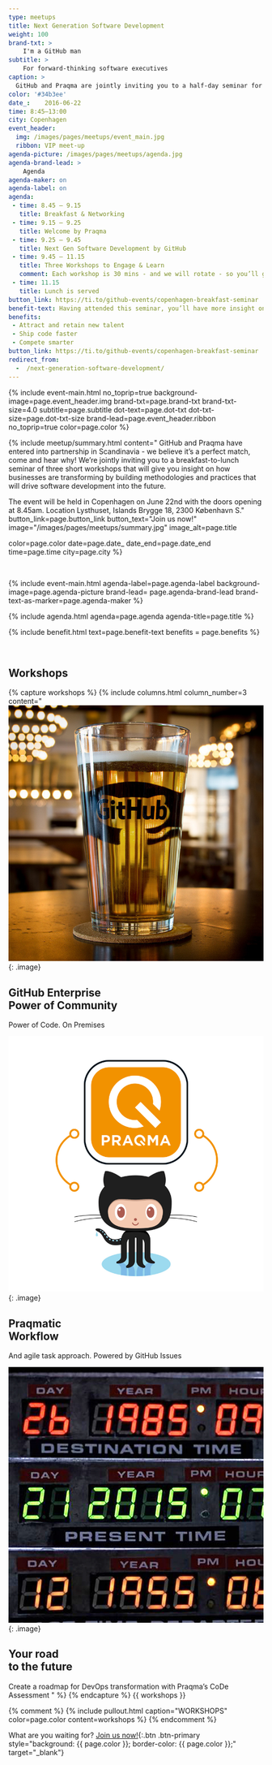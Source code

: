 ```yaml
---
type: meetups
title: Next Generation Software Development
weight: 100
brand-txt: >
    I'm a GitHub man
subtitle: >
    For forward-thinking software executives
caption: >
  GitHub and Praqma are jointly inviting you to a half-day seminar for VIPs on how businesses are disruptively transforming and changing software practices.
color: '#34b3ee'
date_:    2016-06-22
time: 8:45—13:00
city: Copenhagen
event_header:
  img: /images/pages/meetups/event_main.jpg
  ribbon: VIP meet-up
agenda-picture: /images/pages/meetups/agenda.jpg
agenda-brand-lead: >
    Agenda
agenda-maker: on
agenda-label: on
agenda:
 - time: 8.45 – 9.15
   title: Breakfast & Networking
 - time: 9.15 – 9.25
   title: Welcome by Praqma
 - time: 9.25 – 9.45
   title: Next Gen Software Development by GitHub
 - time: 9.45 – 11.15
   title: Three Workshops to Engage & Learn
   comment: Each workshop is 30 mins - and we will rotate - so you’ll get to attend all three of them
 - time: 11.15
   title: Lunch is served
button_link: https://ti.to/github-events/copenhagen-breakfast-seminar
benefit-text: Having attended this seminar, you’ll have more insight on how your company can
benefits:
 - Attract and retain new talent
 - Ship code faster
 - Compete smarter  
button_link: https://ti.to/github-events/copenhagen-breakfast-seminar
redirect_from:
  -  /next-generation-software-development/
---
```


{% include event-main.html
no_toprip=true
background-image=page.event_header.img
brand-txt=page.brand-txt
brand-txt-size=4.0
subtitle=page.subtitle
dot-text=page.dot-txt
dot-txt-size=page.dot-txt-size
brand-lead=page.event_header.ribbon
no_toprip=true
color=page.color %}

{% include meetup/summary.html
content="
GitHub and Praqma have entered into partnership in Scandinavia - we believe it’s a perfect
match, come and hear why! We’re jointly inviting you to a breakfast-to-lunch seminar of
three short workshops that will give you insight on how businesses are transforming by
building methodologies and practices that will drive software development into the future.

The event will be held in Copenhagen on June 22nd with the doors opening at 8.45am.
Location Lysthuset, Islands Brygge 18, 2300 København S."
button_link=page.button_link
button_text="Join us now!"
image="/images/pages/meetups/summary.jpg"
image_alt=page.title

color=page.color
date=page.date_
date_end=page.date_end
time=page.time
city=page.city
%}


<br>

{% include event-main.html
agenda-label=page.agenda-label
background-image=page.agenda-picture
brand-lead= page.agenda-brand-lead
brand-text-as-marker=page.agenda-maker %}

{% include agenda.html
agenda=page.agenda
agenda-title=page.title %}

{% include benefit.html
text=page.benefit-text
benefits = page.benefits %}

<br>

Workshops
---

{% capture workshops %}
{% include columns.html
column_number=3
content="
![Continuous Delivery Academy](../images/pages/meetups/workshop_git.jpg)
{: .image}

## GitHub Enterprise<br>Power of Community
Power of Code. On Premises
<!--col-->
![It’s free. Honestly](../images/pages/meetups/workshop_workflow.jpg)
{: .image}

## Praqmatic<br>Workflow
And agile task approach. Powered by GitHub Issues
<!--col-->
![Learn the latest skills](../images/pages/meetups/workshop_roadmap.jpg)
{: .image}

## Your road<br>to the future
Create a roadmap for DevOps transformation with Praqma’s CoDe Assessment
"
%}
{% endcapture %}
{{ workshops }}

{% comment %}
{% include pullout.html
caption="WORKSHOPS"
color=page.color
content=workshops
%}
{% endcomment %}




What are you waiting for? [Join us now!](https://ti.to/github-events/copenhagen-breakfast-seminar){:.btn .btn-primary style="background: {{ page.color }}; border-color: {{ page.color }};" target="_blank"}

